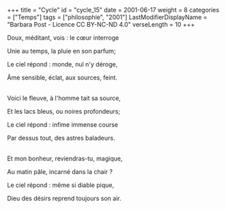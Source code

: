 +++
title = "Cycle"
id = "cycle_15"
date = 2001-06-17
weight = 8
categories = ["Temps"]
tags = ["philosophie", "2001"]
LastModifierDisplayName = "Barbara Post - Licence CC BY-NC-ND 4.0"
verseLength = 10
+++

Doux, méditant, vois : le cœur interroge

Unie au temps, la pluie en son parfum;

Le ciel répond : monde, nul n'y déroge,

Âme sensible, éclat, aux sources, feint.

 \
Voici le fleuve, à l'homme tait sa source,

Et les lacs bleus, ou noires profondeurs;

Le ciel répond : infime immense course

Par dessus tout, des astres baladeurs.

 \
Et mon bonheur, reviendras-tu, magique,

Au matin pâle, incarné dans la chair ?

Le ciel répond : même si diable pique,

Dieu des désirs reprend toujours son air.
